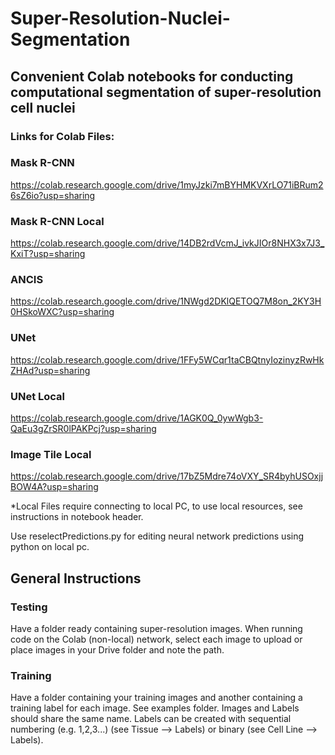 # Super-Resolution-Nuclei-Segmentation
## Convenient Colab notebooks for conducting computational segmentation of super-resolution cell nuclei

### Links for Colab Files:

### Mask R-CNN
https://colab.research.google.com/drive/1myJzki7mBYHMKVXrLO71iBRum26sZ6io?usp=sharing

### Mask R-CNN Local
https://colab.research.google.com/drive/14DB2rdVcmJ_ivkJIOr8NHX3x7J3_KxiT?usp=sharing

### ANCIS
https://colab.research.google.com/drive/1NWgd2DKlQETOQ7M8on_2KY3H0HSkoWXC?usp=sharing

### UNet
https://colab.research.google.com/drive/1FFy5WCqr1taCBQtnyIozinyzRwHkZHAd?usp=sharing

### UNet Local
https://colab.research.google.com/drive/1AGK0Q_0ywWgb3-QaEu3gZrSR0lPAKPcj?usp=sharing

### Image Tile Local
https://colab.research.google.com/drive/17bZ5Mdre74oVXY_SR4byhUSOxjjBOW4A?usp=sharing

*Local Files require connecting to local PC, to use local resources, see instructions in notebook header.

Use reselectPredictions.py for editing neural network predictions using python on local pc.

## General Instructions

### Testing

Have a folder ready containing super-resolution images.  When running code on the Colab (non-local) network, select each image to upload or place images in your Drive folder and note the path.

### Training

Have a folder containing your training images and another containing a training label for each image.  See examples folder.  Images and Labels should share the same name. Labels can be created with sequential numbering (e.g. 1,2,3...) (see Tissue --> Labels) or binary (see Cell Line --> Labels).
